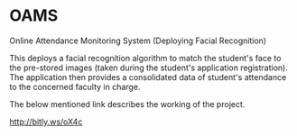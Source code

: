 # OAMS
Online Attendance Monitoring System (Deploying Facial Recognition)

This deploys a facial recognition algorithm to match the student's face to the pre-stored images (taken during the student's application registration). The application then provides a consolidated data of student's attendance to the concerned faculty in charge.

The below mentioned link describes the working of the project.

http://bitly.ws/oX4c
